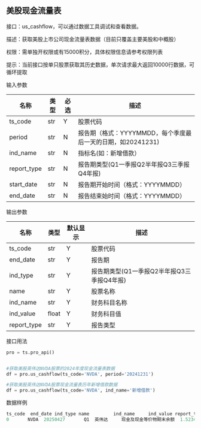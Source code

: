 ## 美股现金流量表

接口：us_cashflow，可以通过数据工具调试和查看数据。

描述：获取美股上市公司现金流量表数据（目前只覆盖主要美股和中概股）

权限：需单独开权限或有15000积分，具体权限信息请参考权限列表

提示：当前接口按单只股票获取其历史数据，单次请求最大返回10000行数据，可循环提取

输入参数

| 名称 | 类型 | 必选 | 描述 |
| --- | --- | --- | --- |
| ts_code | str | Y | 股票代码 |
| period | str | N | 报告期（格式：YYYYMMDD，每个季度最后一天的日期，如20241231) |
| ind_name | str | N | 指标名(如：新增借款） |
| report_type | str | N | 报告期类型(Q1一季报Q2半年报Q3三季报Q4年报) |
| start_date | str | N | 报告期开始时间（格式：YYYYMMDD） |
| end_date | str | N | 报告结束始时间（格式：YYYYMMDD） |

输出参数

| 名称 | 类型 | 默认显示 | 描述 |
| --- | --- | --- | --- |
| ts_code | str | Y | 股票代码 |
| end_date | str | Y | 报告期 |
| ind_type | str | Y | 报告期类型(Q1一季报Q2半年报Q3三季报Q4年报) |
| name | str | Y | 股票名称 |
| ind_name | str | Y | 财务科目名称 |
| ind_value | float | Y | 财务科目值 |
| report_type | str | Y | 报告类型 |

接口用法

```python
pro = ts.pro_api()


#获取美股英伟达NVDA股票的2024年度现金流量表数据
df = pro.us_cashflow(ts_code='NVDA', period='20241231')

#获取美股英伟达NVDA股票现金流量表历年新增借款数据
df = pro.us_cashflow(ts_code='NVDA', ind_name='新增借款')
```

数据样例

```python
ts_code  end_date ind_type name         ind_name     ind_value report_type
0       NVDA  20250427       Q1  英伟达     现金及现金等价物期末余额  1.523400e+10         单季报
```